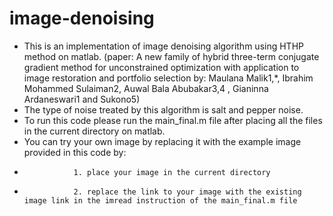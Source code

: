 # image-denoising
- This is an implementation of image denoising algorithm using HTHP method on matlab. (paper: A new family of hybrid three-term conjugate gradient method for
unconstrained optimization with application to image restoration and portfolio selection by: 
Maulana Malik1,*, Ibrahim Mohammed Sulaiman2, Auwal Bala Abubakar3,4 , Gianinna Ardaneswari1 and Sukono5) 
- The type of noise treated by this algorithm is salt and pepper noise. 
- To run this code please run the main_final.m file after placing all the files in the current directory on matlab. 
- You can try your own image by replacing it with the example image provided in this code by:
-                1. place your image in the current directory
-                2. replace the link to your image with the existing image link in the imread instruction of the main_final.m file 
